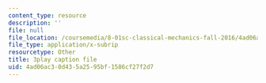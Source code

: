 ```yaml
---
content_type: resource
description: ''
file: null
file_location: /coursemedia/8-01sc-classical-mechanics-fall-2016/4ad06ac30d435a2595bf1586cf27f2d7_t2PkbsWjG80.vtt
file_type: application/x-subrip
resourcetype: Other
title: 3play caption file
uid: 4ad06ac3-0d43-5a25-95bf-1586cf27f2d7
---
```

